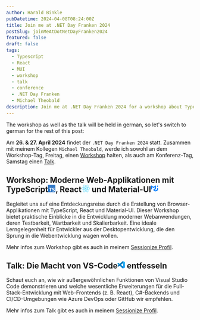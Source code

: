 ```yaml
---
author: Harald Binkle
pubDatetime: 2024-04-08T08:24:00Z
title: Join me at .NET Day Franken 2024
postSlug: joinMeAtDotNetDayFranken2024
featured: false
draft: false
tags:
  - Typescript
  - React
  - MUI
  - workshop
  - talk
  - conference
  - .NET Day Franken
  - Michael Theobald
description: Join me at .NET Day Franken 2024 for a workshop about Typescript, React and MUI, or a talk about unleashing the power of VS-Code.
---
```


The workshop as well as the talk will be held in german, so let's switch to german for the rest of this post:

Am **26. & 27. April 2024** findet der `.NET Day Franken 2024` statt. Zusammen mit meinem Kollegen `Michael Theobald`, werde ich sowohl an dem Workshop-Tag, Freitag, einen [Workshop](https://dotnet-day-franken.de/ws2_typescript/) halten, als auch am Konferenz-Tag, Samstag einen [Talk](https://dotnet-day-franken.de/140-5-2-2-2/#more-1079).

## Workshop: Moderne Web-Applikationen mit TypeScript<img alt="Typescript-icon" src="../../../public/assets/ts-logo-128.png" style="all: unset;height: 20px">, React<img alt="React-icon" src="../../../public/assets/React-icon.svg" style="all: unset;height: 20px"> und Material-UI<img alt="MUI-icon" src="../../../public/assets/mui-logo.svg" style="all: unset;height: 20px">

Begleitet uns auf eine Entdeckungsreise durch die Erstellung von Browser-Applikationen mit TypeScript, React und Material-UI.
Dieser Workshop bietet praktische Einblicke in die Entwicklung moderner Webanwendungen, deren Testbarkeit, Wartbarkeit und Skalierbarkeit. Eine ideale Lerngelegenheit für Entwickler aus der Desktopentwicklung, die den Sprung in die Webentwicklung wagen wollen.

Mehr infos zum Workshop gibt es auch in meinem [Sessionize Profil](https://sessionize.com/s/harald-binkle/workshop-moderne-web-applikationen-mit-typescript-/85731).

## Talk: Die Macht von VS-Code<img alt="VS-Code-icon" src="../../../public/assets/vscode.png" style="all: unset;height: 20px"> entfesseln

Schaut euch an, wie wir außergewöhnlichen Funktionen von Visual Studio Code demonstrieren und welche wesentliche Erweiterungen für die Full-Stack-Entwicklung mit Web-Frontends (z. B. React), C#-Backends und CI/CD-Umgebungen wie Azure DevOps oder GitHub wir empfehlen.

Mehr infos zum Talk gibt es auch in meinem [Sessionize Profil](https://sessionize.com/s/harald-binkle/die-leistungsfahigkeit-von-visual-studio-code-entf/85603).
